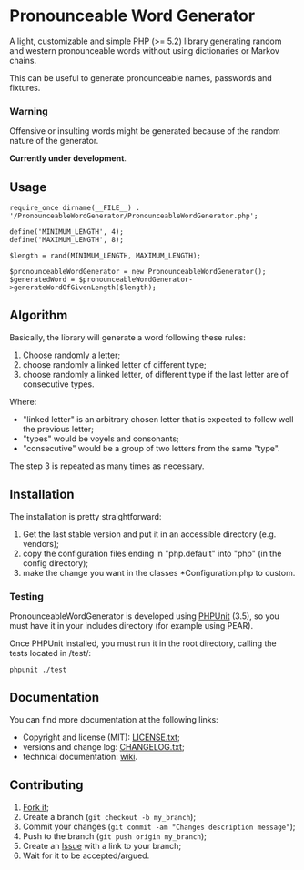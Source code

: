 Pronounceable Word Generator
============================

A light, customizable and simple PHP (>= 5.2) library generating random and
western pronounceable words without using dictionaries or Markov chains.

This can be useful to generate pronounceable names, passwords and fixtures.

### Warning

Offensive or insulting words might be generated because of the random nature
of the generator.

**Currently under development**.

Usage
-----

    require_once dirname(__FILE__) . '/PronounceableWordGenerator/PronounceableWordGenerator.php';

    define('MINIMUM_LENGTH', 4);
    define('MAXIMUM_LENGTH', 8);

    $length = rand(MINIMUM_LENGTH, MAXIMUM_LENGTH);

    $pronounceableWordGenerator = new PronounceableWordGenerator();
    $generatedWord = $pronounceableWordGenerator->generateWordOfGivenLength($length);

Algorithm
---------

Basically, the library will generate a word following these rules:

1. Choose randomly a letter;
2. choose randomly a linked letter of different type;
3. choose randomly a linked letter, of different type if the last letter are
   of consecutive types.

Where:
* "linked letter" is an arbitrary chosen letter that is expected to follow
  well the previous letter;
* "types" would be voyels and consonants;
* "consecutive" would be a group of two letters from the same "type".

The step 3 is repeated as many times as necessary.


Installation
------------

The installation is pretty straightforward:

1. Get the last stable version and put it in an accessible directory (e.g.
   vendors);
2. copy the configuration files ending in "php.default" into "php" (in the
   config directory);
3. make the change you want in the classes *Configuration.php to custom.

### Testing

PronounceableWordGenerator is developed using [PHPUnit][1] (3.5), so you must have
it in your includes directory (for example using PEAR).

Once PHPUnit installed, you must run it in the root directory, calling the
tests located in /test/:

    phpunit ./test

Documentation
-------------

You can find more documentation at the following links:
* Copyright and license (MIT): [LICENSE.txt][2];
* versions and change log: [CHANGELOG.txt][3];
* technical documentation: [wiki][4].

Contributing
------------

1. [Fork it][5];
2. Create a branch (`git checkout -b my_branch`);
3. Commit your changes (`git commit -am "Changes description message"`);
4. Push to the branch (`git push origin my_branch`);
5. Create an [Issue][6] with a link to your branch;
6. Wait for it to be accepted/argued.


[1]: https://github.com/sebastianbergmann/phpunit/
[2]: https://github.com/gnugat/PronounceableWordGenerator/blob/master/LICENSE.txt
[3]: https://github.com/gnugat/PronounceableWordGenerator/blob/master/CHANGELOG.txt
[4]: https://github.com/gnugat/PronounceableWordGenerator/wiki
[5]: https://github.com/gnugat/PronounceableWordGenerator/fork_select
[6]: https://github.com/gnugat/PronounceableWordGenerator/issues
